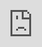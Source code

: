 ```yaml
---
layout: post
title: "아이유가 2월 6일 '쇼! 1위'를 차지했습니다. 음악중심'!"
author: "Kpop News"
thumbnail: "https://www.allkpop.com/upload/2021/02/content/050552/1612522323-200205-iu.jpg"
tags: 
---
```



![image](https://www.allkpop.com/upload/2021/02/content/050552/1612522323-200205-iu.jpg)

MBC `쇼! 음악중심`이 여러분이 가장 좋아하는 가수들의 공연을 담은 주간 쇼로 돌아왔습니다!

이번 주 방송에서는 수현과 훈(유키스 출신)이 `아이 위시`로, BXK가 `플라이 하이`로 데뷔했으며, 김우석이 `슈가`로, CIX가 `시네마`로 컴백했고, 세소온이 `제이유`로 컴백했으며, 핑크팬티가 `리`로 복귀했다.

수상자로는 아이유, (지)아이들, 경서 등이 후보로 올랐지만, `연예인`으로 우승을 차지한 것은 아이유였다. 아이유 축하해요.

골든차일드, 드림캐쳐, 현아, 바비, 원어스, 체리블렛, 크레이비티, 트레져, T1419, 김연자, 송가인 등의 공연도 있었다.

아래의 공연들을 확인해 보세요!

우승자:


<div class="video_wrapper" style="padding-top: 56.25%;">
    <iframe width="100%" height="100%" src="https://www.youtube.com/embed/qMn7PsxDPoE" frameborder="0" allow="accelerometer; autoplay; clipboard-write; encrypted-media; gyroscope; picture-in-picture" allowfullscreen="" style="position: absolute; top: 0px; left: 0px; width: 100%; height: 100%;"></iframe>
</div>


===

데뷔: 수현, 훈


<div class="video_wrapper" style="padding-top: 56.25%;">
    <iframe width="100%" height="100%" src="https://www.youtube.com/embed/TwOQ2cxhza4" frameborder="0" allow="accelerometer; autoplay; clipboard-write; encrypted-media; gyroscope; picture-in-picture" allowfullscreen="" style="position: absolute; top: 0px; left: 0px; width: 100%; height: 100%;"></iframe>
</div>


==

데뷔: BXK


<div class="video_wrapper" style="padding-top: 56.25%;">
    <iframe width="100%" height="100%" src="https://www.youtube.com/embed/OW6To5B0GXE" frameborder="0" allow="accelerometer; autoplay; clipboard-write; encrypted-media; gyroscope; picture-in-picture" allowfullscreen="" style="position: absolute; top: 0px; left: 0px; width: 100%; height: 100%;"></iframe>
</div>


==

컴백: 김우석


<div class="video_wrapper" style="padding-top: 56.25%;">
    <iframe width="100%" height="100%" src="https://www.youtube.com/embed/i8k3jwJ7rr8" frameborder="0" allow="accelerometer; autoplay; clipboard-write; encrypted-media; gyroscope; picture-in-picture" allowfullscreen="" style="position: absolute; top: 0px; left: 0px; width: 100%; height: 100%;"></iframe>
</div>



<div class="video_wrapper" style="padding-top: 56.25%;">
    <iframe width="100%" height="100%" src="https://www.youtube.com/embed/0FKDA44BjGc" frameborder="0" allow="accelerometer; autoplay; clipboard-write; encrypted-media; gyroscope; picture-in-picture" allowfullscreen="" style="position: absolute; top: 0px; left: 0px; width: 100%; height: 100%;"></iframe>
</div>


==

컴백: CIX


<div class="video_wrapper" style="padding-top: 56.25%;">
    <iframe width="100%" height="100%" src="https://www.youtube.com/embed/zp7PGJShJq4" frameborder="0" allow="accelerometer; autoplay; clipboard-write; encrypted-media; gyroscope; picture-in-picture" allowfullscreen="" style="position: absolute; top: 0px; left: 0px; width: 100%; height: 100%;"></iframe>
</div>


==

컴백: 세소 네온


<div class="video_wrapper" style="padding-top: 56.25%;">
    <iframe width="100%" height="100%" src="https://www.youtube.com/embed/HXg4V0f1nhE" frameborder="0" allow="accelerometer; autoplay; clipboard-write; encrypted-media; gyroscope; picture-in-picture" allowfullscreen="" style="position: absolute; top: 0px; left: 0px; width: 100%; height: 100%;"></iframe>
</div>


==

컴백: 핑크 판타지


<div class="video_wrapper" style="padding-top: 56.25%;">
    <iframe width="100%" height="100%" src="https://www.youtube.com/embed/d5CCkgkLV_M" frameborder="0" allow="accelerometer; autoplay; clipboard-write; encrypted-media; gyroscope; picture-in-picture" allowfullscreen="" style="position: absolute; top: 0px; left: 0px; width: 100%; height: 100%;"></iframe>
</div>


===

골든 차일드


<div class="video_wrapper" style="padding-top: 56.25%;">
    <iframe width="100%" height="100%" src="https://www.youtube.com/embed/YC8pEHjiDSo" frameborder="0" allow="accelerometer; autoplay; clipboard-write; encrypted-media; gyroscope; picture-in-picture" allowfullscreen="" style="position: absolute; top: 0px; left: 0px; width: 100%; height: 100%;"></iframe>
</div>


==

드림캐쳐


<div class="video_wrapper" style="padding-top: 56.25%;">
    <iframe width="100%" height="100%" src="https://www.youtube.com/embed/59bqhQDjy38" frameborder="0" allow="accelerometer; autoplay; clipboard-write; encrypted-media; gyroscope; picture-in-picture" allowfullscreen="" style="position: absolute; top: 0px; left: 0px; width: 100%; height: 100%;"></iframe>
</div>


==

현아


<div class="video_wrapper" style="padding-top: 56.25%;">
    <iframe width="100%" height="100%" src="https://www.youtube.com/embed/EZ6AdkswEaM" frameborder="0" allow="accelerometer; autoplay; clipboard-write; encrypted-media; gyroscope; picture-in-picture" allowfullscreen="" style="position: absolute; top: 0px; left: 0px; width: 100%; height: 100%;"></iframe>
</div>


==

바비


<div class="video_wrapper" style="padding-top: 56.25%;">
    <iframe width="100%" height="100%" src="https://www.youtube.com/embed/X1zPWt0EAIk" frameborder="0" allow="accelerometer; autoplay; clipboard-write; encrypted-media; gyroscope; picture-in-picture" allowfullscreen="" style="position: absolute; top: 0px; left: 0px; width: 100%; height: 100%;"></iframe>
</div>


==

오누스


<div class="video_wrapper" style="padding-top: 56.25%;">
    <iframe width="100%" height="100%" src="https://www.youtube.com/embed/fO_g1tkk-pg" frameborder="0" allow="accelerometer; autoplay; clipboard-write; encrypted-media; gyroscope; picture-in-picture" allowfullscreen="" style="position: absolute; top: 0px; left: 0px; width: 100%; height: 100%;"></iframe>
</div>


==

체리블렛


<div class="video_wrapper" style="padding-top: 56.25%;">
    <iframe width="100%" height="100%" src="https://www.youtube.com/embed/7q3IioS20kU" frameborder="0" allow="accelerometer; autoplay; clipboard-write; encrypted-media; gyroscope; picture-in-picture" allowfullscreen="" style="position: absolute; top: 0px; left: 0px; width: 100%; height: 100%;"></iframe>
</div>


==

크레이비티


<div class="video_wrapper" style="padding-top: 56.25%;">
    <iframe width="100%" height="100%" src="https://www.youtube.com/embed/Is9pdC7A3Bk" frameborder="0" allow="accelerometer; autoplay; clipboard-write; encrypted-media; gyroscope; picture-in-picture" allowfullscreen="" style="position: absolute; top: 0px; left: 0px; width: 100%; height: 100%;"></iframe>
</div>


==

보물


<div class="video_wrapper" style="padding-top: 56.25%;">
    <iframe width="100%" height="100%" src="https://www.youtube.com/embed/1DCSwtfRFIU" frameborder="0" allow="accelerometer; autoplay; clipboard-write; encrypted-media; gyroscope; picture-in-picture" allowfullscreen="" style="position: absolute; top: 0px; left: 0px; width: 100%; height: 100%;"></iframe>
</div>


==

T1419


<div class="video_wrapper" style="padding-top: 56.25%;">
    <iframe width="100%" height="100%" src="https://www.youtube.com/embed/tqtqXTMBA64" frameborder="0" allow="accelerometer; autoplay; clipboard-write; encrypted-media; gyroscope; picture-in-picture" allowfullscreen="" style="position: absolute; top: 0px; left: 0px; width: 100%; height: 100%;"></iframe>
</div>


==

김연자


<div class="video_wrapper" style="padding-top: 56.25%;">
    <iframe width="100%" height="100%" src="https://www.youtube.com/embed/nDNL1S2tMn0" frameborder="0" allow="accelerometer; autoplay; clipboard-write; encrypted-media; gyroscope; picture-in-picture" allowfullscreen="" style="position: absolute; top: 0px; left: 0px; width: 100%; height: 100%;"></iframe>
</div>


==

송가인


<div class="video_wrapper" style="padding-top: 56.25%;">
    <iframe width="100%" height="100%" src="https://www.youtube.com/embed/vJ8osYNR9dU" frameborder="0" allow="accelerometer; autoplay; clipboard-write; encrypted-media; gyroscope; picture-in-picture" allowfullscreen="" style="position: absolute; top: 0px; left: 0px; width: 100%; height: 100%;"></iframe>
</div>


===